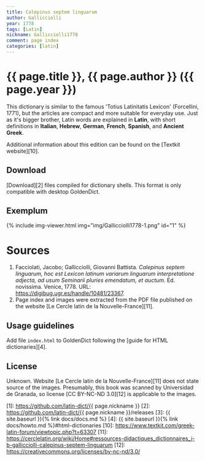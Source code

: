 ```yaml
---
title: Calepinus septem linguarum
author: Gallicciolli
year: 1778
tags: [Latin]
nickname: Gallicciolli1778
comment: page index
categories: [latin]
---
```

# {{ page.title }}, {{ page.author }} ({{ page.year }})

This dictionary is similar to the famous 'Totius Latinitatis Lexicon' (Forcellini, 1771), but the articles are compact and more suitable for everyday use. Just as it's bigger brother, Latin words are explained in **Latin**, with short definitions in **Italian**, **Hebrew**, **German**, **French**, **Spanish**, and **Ancient Greek**.

Additional information about this edition can be found on the [Textkit website][10].


## Download

[Download][2] files compiled for dictionary shells. This format is only compatible with desktop GoldenDict.


## Exemplum

{% include img-viewer.html img="img/Gallicciolli1778-1.png" id="1" %}


# Sources

1. Facciolati, Jacobo; Gallicciolli, Giovanni Battista. _Calepinus septem linguarum, hoc est Lexicon latinum variarum linguarum interpretatione adjecta, ad usum Seminarii pluries emendatum, et auctum._ Ed. novissima. Venice, 1778. URL: <https://digibug.ugr.es/handle/10481/23367>.
1. Page index and images were extracted from the PDF file published on the website [Le Cercle latin de la Nouvelle-France][11].


## Usage guidelines

Add file `index.html` to GoldenDict following the [guide for HTML dictionaries][4].


## License

Unknown. Website [Le Cercle latin de la Nouvelle-France][11] does not state source of the images. Presumably, this book was scanned by Universidad de Granada, so license [CC BY-NC-ND 3.0][12] is applicable to the images. 


[1]: https://github.com/latin-dict/{{ page.nickname }}
[2]: https://github.com/latin-dict/{{ page.nickname }}/releases
[3]: {{ site.baseurl }}{% link docs/docs.md %}
[4]: {{ site.baseurl }}{% link docs/howto.md %}#html-dictionaries
[10]: https://www.textkit.com/greek-latin-forum/viewtopic.php?t=63307
[11]: https://cerclelatin.org/wiki/Home#ressources-didactiques_dictionnaires_j-b-gallicciolli-calepinus-septem-linguarum
[12]: https://creativecommons.org/licenses/by-nc-nd/3.0/
